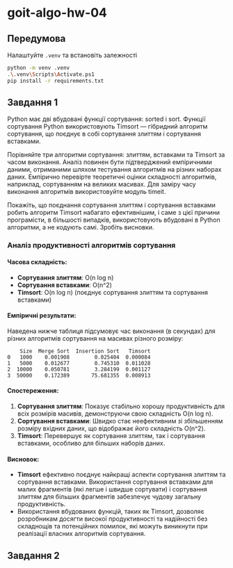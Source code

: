 # goit-algo-hw-04

## Передумова

Налаштуйте `.venv` та встановіть залежності

```bash
python -m venv .venv
.\.venv\Scripts\Activate.ps1
pip install -r requirements.txt
```

## Завдання 1

Python має дві вбудовані функції сортування: sorted і sort. Функції сортування Python використовують Timsort — гібридний алгоритм сортування, що поєднує в собі сортування злиттям і сортування вставками.

Порівняйте три алгоритми сортування: злиттям, вставками та Timsort за часом виконання. Аналіз повинен бути підтверджений емпіричними даними, отриманими шляхом тестування алгоритмів на різних наборах даних. Емпірично перевірте теоретичні оцінки складності алгоритмів, наприклад, сортуванням на великих масивах. Для заміру часу виконання алгоритмів використовуйте модуль timeit.

Покажіть, що поєднання сортування злиттям і сортування вставками робить алгоритм Timsort набагато ефективнішим, і саме з цієї причини програмісти, в більшості випадків, використовують вбудовані в Python алгоритми, а не кодують самі. Зробіть висновки.

### Аналіз продуктивності алгоритмів сортування

#### Часова складність:

- **Сортування злиттям**: O(n log n)
- **Сортування вставками**: O(n^2)
- **Timsort**: O(n log n) (поєднує сортування злиттям та сортування вставками)

#### Емпіричні результати:

Наведена нижче таблиця підсумовує час виконання (в секундах) для різних алгоритмів сортування на масивах різного розміру:

```
    Size  Merge Sort  Insertion Sort   Timsort
0   1000    0.001908        0.025404  0.000084
1   5000    0.012677        0.745310  0.011028
2  10000    0.050781        3.284199  0.001127
3  50000    0.172389       75.681355  0.008913
```

#### Спостереження:

1. **Сортування злиттям**: Показує стабільно хорошу продуктивність для всіх розмірів масивів, демонструючи свою складність O(n log n).
2. **Сортування вставками**: Швидко стає неефективним зі збільшенням розміру вхідних даних, що відображає його складність O(n^2).
3. **Timsort**: Перевершує як сортування злиттям, так і сортування вставками, особливо для більших наборів даних.

#### Висновок:

- **Timsort** ефективно поєднує найкращі аспекти сортування злиттям та сортування вставками. Використання сортування вставками для малих фрагментів (які легше і швидше сортувати) і сортування злиттям для більших фрагментів забезпечує чудову загальну продуктивність.
- Використання вбудованих функцій, таких як Timsort, дозволяє розробникам досягти високої продуктивності та надійності без складнощів та потенційних помилок, які можуть виникнути при реалізації власних алгоритмів сортування.

##  Завдання 2

